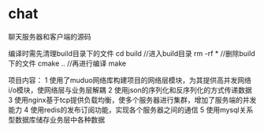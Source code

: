 # chat
聊天服务器和客户端的源码 

编译时需先清理build目录下的文件
cd build   //进入build目录
rm -rf *   //删除build下的文件
cmake ..   //再进行编译
make

项目内容：
1 使用了muduo网络库构建项目的网络层模块，为其提供高并发网络i/o模块，使网络层与业务层解耦
2 使用json的序列化和反序列化的方式传递数据
3 使用nginx基于tcp提供负载均衡，使多个服务器进行集群，增加了服务端的并发能力
4 使用redis的发布订阅功能，实现各个服务器之间的通信
5 使用mysql关系型数据库储存业务层中各种数据

